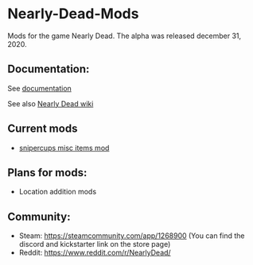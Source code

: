 # Nearly-Dead-Mods
Mods for the game Nearly Dead. The alpha was released december 31, 2020.

## Documentation:
See [documentation](https://github.com/snipercup/Nearly-Dead-Mods/tree/master/documentation)

See also [Nearly Dead wiki](https://nearly-dead.fandom.com/wiki/Nearly_Dead_Wiki)

## Current mods
- [snipercups misc items mod](https://github.com/snipercup/Nearly-Dead-Mods/tree/master/snipercupsmiscitemsmod)

## Plans for mods:
- Location addition mods

## Community:
- Steam: https://steamcommunity.com/app/1268900 (You can find the discord and kickstarter link on the store page)
- Reddit: https://www.reddit.com/r/NearlyDead/
